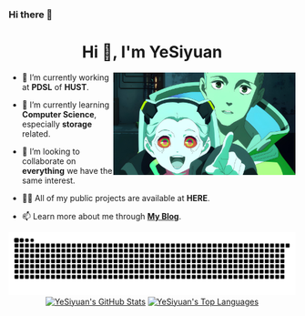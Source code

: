 ### Hi there 👋

<!--
**sakura-ysy/sakura-ysy** is a ✨ _special_ ✨ repository because its `README.md` (this file) appears on your GitHub profile.

Here are some ideas to get you started:

- 🔭 I’m currently working on ...
- 🌱 I’m currently learning ...
- 👯 I’m looking to collaborate on ...
- 🤔 I’m looking for help with ...
- 💬 Ask me about ...
- 📫 How to reach me: ...
- 😄 Pronouns: ...
- ⚡ Fun fact: ...
-->



<h1 align="center">Hi 👋, I'm YeSiyuan</h1>

<img align="right" alt="Hacking" width="320" src="https://github.com/sakura-ysy/sakura-ysy/blob/main/assets/runner1.jpg">

- 🔭 I’m currently working at  **PDSL** of **HUST**.

- 🌱 I’m currently learning  **Computer Science**, especially **storage** related.

- 👯 I’m looking to collaborate on **everything** we have the same interest.

- 👨‍💻 All of my public projects are available at **HERE**.

- 📫 Learn more about me through **[My Blog](https://yesiyuan.cn/)**.

<div align="center">
  <a href="#"><img alt="Snake" src="https://raw.githubusercontent.com/sakura-ysy/sakura-ysy/main/assets/ocean.svg"/></a>
  <a href="#"><img alt="YeSiyuan's GitHub Stats" src="https://github-readme-stats.vercel.app/api?username=sakura-ysy&show_icons=true&count_private=true&theme=react&hide_border=true" height="200"/></a>
  <a href="#"><img alt="YeSiyuan's Top Languages" src="https://github-readme-stats.vercel.app/api/top-langs/?username=sakura-ysy&hide=html,tex&langs_count=10&layout=compact&theme=react&hide_border=true" height="200"/></a>
</div>
